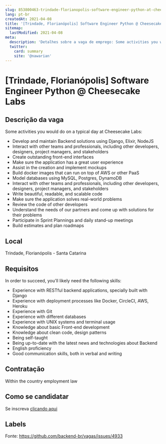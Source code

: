 ```yaml
---
slug: 853800463-trindade-florianopolis-software-engineer-python-at-cheesecake-labs
lang: pt-br
createdAt: 2021-04-08
title: '[Trindade, Florianópolis] Software Engineer Python @ Cheesecake Labs - Vaga de Emprego'
sitemap:
  lastModified: 2021-04-08
meta:
  description: 'Detalhes sobre a vaga de emprego: Some activities you would do on a typical day at Cheesecake Labs: - Develop and maintain Backend solutions using Django, Elixir, NodeJS - Interact with other teams and professionals, including other developers, designers, project managers, and stakeholders - Create outstanding front-end interfaces - Make sure the application has a great user experience - Assist in the creation and implement mockups - Build docker images that can run on top of AWS or other PaaS - Model databases using MySQL, Postgres, DynamoDB - Interact with other teams and professionals, including other developers, designers, project managers, and stakeholders - Write beautiful, readable, and scalable code - Make sure the application solves real-world problems - Review the code of other developers - Understand the needs of our partners and come up with solutions for their problems - Participate in Sprint Plannings and daily stand-up meetings - Build estimates and plan roadmaps'
  twitter:
    card: summary
    site: '@nawarian'
---
```


# [Trindade, Florianópolis] Software Engineer Python @ Cheesecake Labs

## Descrição da vaga

Some activities you would do on a typical day at Cheesecake Labs:
- Develop and maintain Backend solutions using Django, Elixir, NodeJS
- Interact with other teams and professionals, including other developers, designers, project managers, and stakeholders
- Create outstanding front-end interfaces
- Make sure the application has a great user experience
- Assist in the creation and implement mockups
- Build docker images that can run on top of AWS or other PaaS
- Model databases using MySQL, Postgres, DynamoDB
- Interact with other teams and professionals, including other developers, designers, project managers, and stakeholders
- Write beautiful, readable, and scalable code
- Make sure the application solves real-world problems
- Review the code of other developers
- Understand the needs of our partners and come up with solutions for their problems
- Participate in Sprint Plannings and daily stand-up meetings
- Build estimates and plan roadmaps

## Local

Trindade, Florianópolis - Santa Catarina

## Requisitos

In order to succeed, you'll likely need the following skills:
- Experience with RESTful backend applications, specially built with Django
- Experience with deployment processes like Docker, CircleCI, AWS, Heroku
- Experience with Git
- Experience with different databases
- Experience with UNIX systems and terminal usage
- Knowledge about basic Front-end development 
- Knowledge about clean code, design patterns
- Being self-taught
- Being up-to-date with the latest news and technologies about Backend
- English proficiency
- Good communication skills, both in verbal and writing

## Contratação

Within the country employment law

## Como se candidatar

Se inscreva [clicando aqui](https://www.pyjobs.com.br/job/2392)

## Labels



Fonte: https://github.com/backend-br/vagas/issues/4933